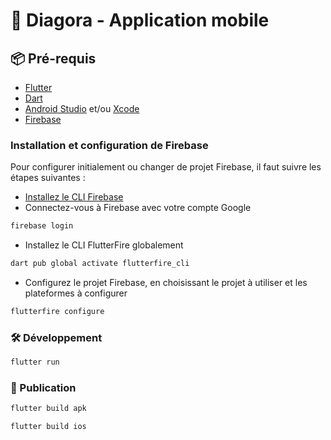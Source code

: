 # 📱 Diagora - Application mobile

## 📦 Pré-requis

- [Flutter](https://flutter.dev/docs/get-started/install)
- [Dart](https://dart.dev/get-dart)
- [Android Studio](https://developer.android.com/studio) et/ou [Xcode](https://developer.apple.com/xcode/)
- [Firebase](#installation-et-configuration-de-firebase)

### Installation et configuration de Firebase

Pour configurer initialement ou changer de projet Firebase, il faut suivre les étapes suivantes :

- [Installez le CLI Firebase](https://firebase.google.com/docs/cli#setup_update_cli)
- Connectez-vous à Firebase avec votre compte Google

```bash
firebase login
```

- Installez le CLI FlutterFire globalement

```bash
dart pub global activate flutterfire_cli
```

- Configurez le projet Firebase, en choisissant le projet à utiliser et les plateformes à configurer

```bash
flutterfire configure
```

### 🛠 Développement

```bash
flutter run
```

### 📱 Publication

```bash
flutter build apk
```

```bash
flutter build ios
```
